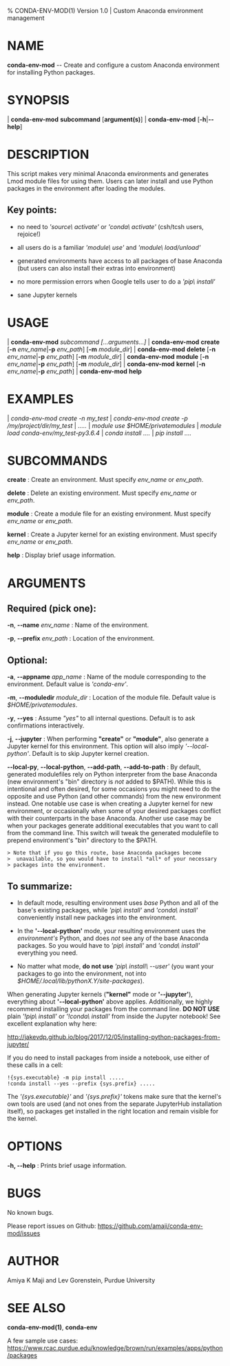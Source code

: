 % CONDA-ENV-MOD(1) Version 1.0 | Custom Anaconda environment management

NAME
====

**conda-env-mod** -- Create and configure a custom Anaconda environment
for installing Python packages.

SYNOPSIS
========

| **conda-env-mod** **subcommand** \[**argument(s)**\]
| **conda-env-mod** \[**-h**|**\--help**\]

DESCRIPTION
===========

This script makes very minimal Anaconda environments and generates Lmod
module files for using them. Users can later install and use Python
packages in the environment after loading the modules.

Key points:
-----------

   * no need to *'source\ activate'* or *'conda\ activate'* (csh/tcsh users,
     rejoice!)

   * all users do is a familiar *'module\ use'* and *'module\ load/unload'*

   * generated environments have access to all packages of base Anaconda
     (but users can also install their extras into environment)

   * no more permission errors when Google tells user to do a *'pip\ install'*

   * sane Jupyter kernels


USAGE
=====

| **conda-env-mod** *subcommand* *\[...arguments\...\]*
| **conda-env-mod** **create** \[**-n** *env_name*|**-p** *env_path*\] \[**-m** *module_dir*\]
| **conda-env-mod** **delete** \[**-n** *env_name*|**-p** *env_path*\] \[**-m** *module_dir*\]
| **conda-env-mod** **module** \[**-n** *env_name*|**-p** *env_path*\] \[**-m** *module_dir*\]
| **conda-env-mod** **kernel** \[**-n** *env_name*|**-p** *env_path*\]
| **conda-env-mod** **help**


EXAMPLES
========

| *conda-env-mod create -n my_test*
| *conda-env-mod create -p /my/project/dir/my_test*
| *.....*
| *module use $HOME/privatemodules*
| *module load conda-env/my_test-py3.6.4*
| *conda install ....*
| *pip install ....*


SUBCOMMANDS
===========

**create**
:   Create an environment. Must specify *env_name* or *env_path*.

**delete**
:   Delete an existing environment.
    Must specify *env_name* or *env_path*.

**module**
:   Create a module file for an existing environment.
    Must specify *env_name* or *env_path*.

**kernel**
:   Create a Jupyter kernel for an existing environment.
    Must specify *env_name* or *env_path*.

**help**
:   Display brief usage information.


ARGUMENTS
=========

Required (pick one):
--------------------

**-n**, **\--name** *env_name*
:   Name of the environment.

**-p**, **\--prefix** *env_path*
:   Location of the environment.

Optional:
---------

**-a**, **\--appname** *app_name*
:   Name of the module corresponding to the environment. Default value
    is *'conda-env'*.

**-m**, **\--moduledir** *module_dir*
:   Location of the module file. Default value is *$HOME/privatemodules*.

**-y**, **\--yes**
:   Assume *\"yes\"* to all internal questions. Default is to ask
    confirmations interactively.

**-j**, **\--jupyter**
:   When performing **"create"** or **"module"**, also generate a
    Jupyter kernel for this environment. This option will also imply
    *'\--local-python'*. Default is to skip Jupyter kernel creation.

**\--local-py**, **\--local-python**, **\--add-path**, **\--add-to-path**
:   By default, generated modulefiles rely on Python interpreter from
    the base Anaconda (new environment's "bin" directory is *not*
    added to $PATH). While this is intentional and often desired, for some
    occasions you might need to do the opposite and use Python (and other
    commands) from the new environment instead. One notable use case is
    when creating a Jupyter kernel for new environment, or occasionally
    when some of your desired packages conflict with their counterparts in
    the base Anaconda. Another use case may be when your packages generate
    additional executables that you want to call from the command line.
    This switch will tweak the generated modulefile to prepend environment's
    "bin" directory to the $PATH. 

    > Note that if you go this route, base Anaconda packages become
    >  unavailable, so you would have to install *all* of your necessary
    > packages into the environment.

To summarize:
-------------

  * In default mode, resulting environment uses *base* Python and all of
    the base's existing packages, while *'pip\ install'* and *'conda\ install'*
    conveniently install new packages into the environment.

  * In the **'\--local-python'** mode, your resulting environment uses the
    *environment's* Python, and does *not* see any of the base Anaconda
    packages. So you would have to *'pip\ install'* and *'conda\ install'*
    everything you need.

  * No matter what mode, **do not use** *'pip\ install\ \--user'* (you want
    your packages to go into the environment, not into
    *$HOME/.local/lib/pythonX.Y/site-packages*).

When generating Jupyter kernels (**"kernel"** mode or **'\--jupyter'**),
everything about **'\--local-python'** above applies. Additionally, we
highly recommend installing your packages from the command line.
**DO NOT USE** plain *'!pip\ install'* or *'!conda\ install'* from inside
the Jupyter notebook! See excellent explanation why here:

http://jakevdp.github.io/blog/2017/12/05/installing-python-packages-from-jupyter/

If you do need to install packages from inside a notebook, use either of
these calls in a cell:

```
!{sys.executable} -m pip install .....
!conda install --yes --prefix {sys.prefix} .....
```

The *'{sys.executable}'* and *'{sys.prefix}'* tokens make sure that
the kernel's own tools are used (and not ones from the separate
JupyterHub installation itself), so packages get installed in the right
location and remain visible for the kernel.


OPTIONS
=======

**-h, \--help**
:   Prints brief usage information.


BUGS
====

No known bugs.

Please report issues on Github:
https://github.com/amaji/conda-env-mod/issues


AUTHOR
======

Amiya K Maji and Lev Gorenstein, Purdue University


SEE ALSO
========

**conda-env-mod(1)**, **conda-env**

A few sample use cases:
https://www.rcac.purdue.edu/knowledge/brown/run/examples/apps/python/packages
